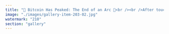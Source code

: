 ```yaml
---
title: "🚨 Bitcoin Has Peaked: The End of an Arc 🚨<br /><br />After touching $115K in 2025, Bitcoin isn’t crashing — it’s converging.<br /><br />This isn’t a selloff. It’s a return to baseline.<br /><br />For 15 years, BTC was an emerging belief structure riding the wave of:<br />🌐 exponential internet adoption<br />💸 capital liquidity and risk-seeking behavior<br />🧠 increasing fluency in decentralized abstraction<br /><br />But as of 2025, the coordination substrate has saturated:<br />- Over 70% of the global population is online<br />- The narrative has reached peak memetic circulation<br />- Capital is rebalancing toward new primitives (ETH restaking, AI-token hybrids, ecological assets)<br /><br />BTC didn’t fail. It fulfilled its arc.<br /><br />Its price action now resembles a decaying wave — not from collapse, but from completion.<br /><br />Just like MySpace, Napster, or AltaVista, it opened the door — and then stepped aside.<br /><br />The question isn’t “what’s next for BTC?” It’s “what new signal rises now?”<br /><br /><br />#Bitcoin <br />#PostPeak <br />#CryptoCycles <br />#SystemicRecalibration <br />#TruthArc <br />#MarketNarratives <br />#BTC2025"
image: "./images/gallery-item-203-02.jpg"
watermark: "210"
section: "gallery"
---
```

